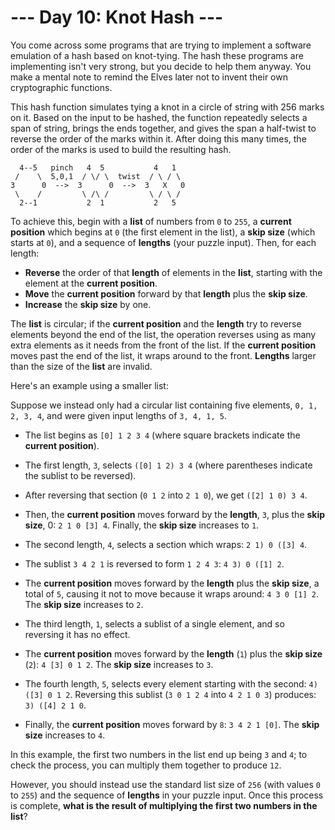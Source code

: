 # --- Day 10: Knot Hash ---
You come across some programs that are trying to implement a software emulation of a hash based on knot-tying. The hash
these programs are implementing isn't very strong, but you decide to help them anyway. You make a mental note to remind
the Elves later not to invent their own cryptographic functions.

This hash function simulates tying a knot in a circle of string with 256 marks on it. Based on the input to be hashed,
the function repeatedly selects a span of string, brings the ends together, and gives the span a half-twist to reverse
the order of the marks within it. After doing this many times, the order of the marks is used to build the resulting
hash.

```
  4--5   pinch   4  5           4   1
 /    \  5,0,1  / \/ \  twist  / \ / \
3      0  -->  3      0  -->  3   X   0
 \    /         \ /\ /         \ / \ /
  2--1           2  1           2   5
```
To achieve this, begin with a __list__ of numbers from ```0``` to ```255```, a __current position__ which begins at
```0``` (the first element in the list), a __skip size__ (which starts at ```0```), and a sequence of __lengths__ (your
puzzle input).  Then, for each length:

- __Reverse__ the order of that __length__ of elements in the __list__, starting with the element at the __current
position__.
- __Move__ the __current position__ forward by that __length__ plus the __skip size__.
- __Increase__ the __skip size__ by one.

The __list__ is circular; if the __current position__ and the __length__ try to reverse elements beyond the end of the
list, the operation reverses using as many extra elements as it needs from the front of the list. If the __current
position__ moves past the end of the list, it wraps around to the front. __Lengths__ larger than the size of the
__list__ are invalid.

Here's an example using a smaller list:

Suppose we instead only had a circular list containing five elements, ```0, 1, 2, 3, 4```, and were given input lengths
of ```3, 4, 1, 5```.

- The list begins as ```[0] 1 2 3 4``` (where square brackets indicate the __current position__).
- The first length, ```3```, selects ```([0] 1 2) 3 4``` (where parentheses indicate the sublist to be reversed).
- After reversing that section (```0 1 2``` into ```2 1 0```), we get ```([2] 1 0) 3 4```.
- Then, the __current position__ moves forward by the __length__, ```3```, plus the __skip size__, 0: ```2 1 0 [3] 4```.
Finally, the __skip size__ increases to ```1```.

- The second length, ```4```, selects a section which wraps: ```2 1) 0 ([3] 4```.
- The sublist ```3 4 2 1``` is reversed to form ```1 2 4 3```: ```4 3) 0 ([1] 2```.
- The __current position__ moves forward by the __length__ plus the __skip size__, a total of ```5```, causing it not to
move because it wraps around: ```4 3 0 [1] 2```. The __skip size__ increases to ```2```.

- The third length, ```1```, selects a sublist of a single element, and so reversing it has no effect.
- The __current position__ moves forward by the __length__ (```1```) plus the __skip size__ (```2```): ```4 [3] 0 1
2```. The __skip size__ increases to ```3```.

- The fourth length, ```5```, selects every element starting with the second: ```4) ([3] 0 1 2```. Reversing this
sublist (```3 0 1 2 4``` into ```4 2 1 0 3```) produces: ```3) ([4] 2 1 0```.
- Finally, the __current position__ moves forward by ```8```: ```3 4 2 1 [0]```. The __skip size__ increases to ```4```.

In this example, the first two numbers in the list end up being ```3``` and ```4```; to check the process, you can
multiply them together to produce ```12```.

However, you should instead use the standard list size of ```256``` (with values ```0``` to ```255```) and the sequence
of __lengths__ in your puzzle input. Once this process is complete, __what is the result of multiplying the first two
numbers in the list__?
